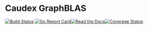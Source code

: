# Caudex GraphBLAS

[![Build Status](https://travis-ci.org/RossMerr/Caudex.GraphBLAS.svg?branch=master)](https://travis-ci.org/RossMerr/Caudex.GraphBLAS)
[![Go Report Card](https://goreportcard.com/badge/github.com/RossMerr/Caudex.GraphBLAS)](https://goreportcard.com/report/github.com/RossMerr/Caudex.GraphBLAS)[![Read the Docs](https://godoc.org/github.com/RossMerr/Caudex.GraphBLAS?status.svg)](https://godoc.org/github.com/RossMerr/Caudex.GraphBLAS)[![Coverage Status](https://coveralls.io/repos/github/RossMerr/Caudex.GraphBLAS/badge.svg?branch=master)](https://coveralls.io/github/RossMerr/Caudex.GraphBLAS?branch=master)





